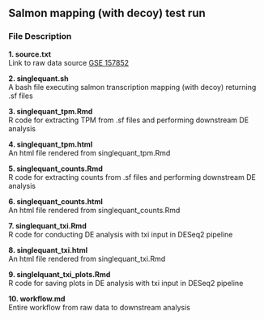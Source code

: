 ## Salmon mapping (with decoy) test run  


### File Description 

**1. source.txt**     
Link to raw data source [GSE 157852](https://www.ncbi.nlm.nih.gov/geo/query/acc.cgi?acc=GSE157852)

**2. singlequant.sh**    
A bash file executing salmon transcription mapping (with decoy) returning .sf files 

**3. singlequant_tpm.Rmd**    
R code for extracting TPM from .sf files and performing downstream DE analysis

**4. singlequant_tpm.html**   
An html file rendered from singlequant_tpm.Rmd 

**5. singlequant_counts.Rmd**    
R code for extracting counts from .sf files and performing downstream DE analysis

**6. singlequant_counts.html**   
An html file rendered from singlequant_counts.Rmd 

**7. singlequant_txi.Rmd**   
R code for conducting DE analysis with txi input in DESeq2 pipeline 

**8. singlequant_txi.html**   
An html file rendered from singlequant_txi.Rmd

**9. singlelquant_txi_plots.Rmd**   
R code for saving plots in DE analysis with txi input in DESeq2 pipeline

**10. workflow.md**   
Entire workflow from raw data to downstream analysis

